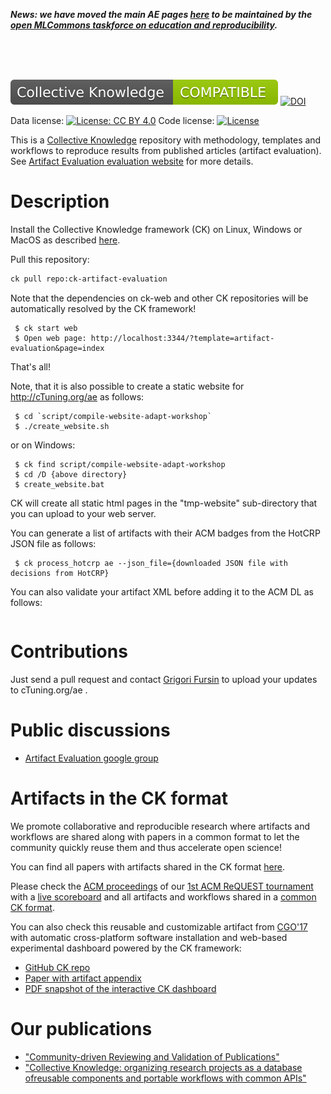 ***News: we have moved the main AE pages [here](https://github.com/mlcommons/ck/tree/master/docs/artifact-evaluation) 
   to be maintained by the [open MLCommons taskforce on education and reproducibility](https://github.com/mlcommons/ck/blob/master/docs/mlperf-education-workgroup.md).***

<br>
<br>
<br>


[![compatibility](https://github.com/ctuning/ck-guide-images/blob/master/ck-compatible.svg)](https://github.com/ctuning/ck)
[![DOI](https://zenodo.org/badge/42662522.svg)](https://zenodo.org/badge/latestdoi/42662522)

Data license: [![License: CC BY 4.0](https://img.shields.io/badge/License-CC%20BY%204.0-lightgrey.svg)](http://creativecommons.org/licenses/by/4.0/)
Code license: [![License](https://img.shields.io/badge/License-BSD%203--Clause-blue.svg)](https://opensource.org/licenses/BSD-3-Clause)

This is a [Collective Knowledge](https://github.com/ctuning/ck) repository 
with methodology, templates and workflows to reproduce results 
from published articles (artifact evaluation). See [Artifact Evaluation evaluation website](http://cTuning.org/ae) 
for more details.

Description
===========

Install the Collective Knowledge framework (CK) on Linux, Windows or MacOS 
as described [here](https://ck.readthedocs.io/en/latest/src/installation.html).

Pull this repository:

```bash
ck pull repo:ck-artifact-evaluation
```

Note that the dependencies on ck-web and other CK repositories 
will be automatically resolved by the CK framework!


```
 $ ck start web
 $ Open web page: http://localhost:3344/?template=artifact-evaluation&page=index
```

That's all!

Note, that it is also possible to create a static website for http://cTuning.org/ae as follows:


```
 $ cd `script/compile-website-adapt-workshop`
 $ ./create_website.sh
```

or on Windows:
```
 $ ck find script/compile-website-adapt-workshop
 $ cd /D {above directory}
 $ create_website.bat
```

CK will create all static html pages in the "tmp-website" sub-directory
that you can upload to your web server.

You can generate a list of artifacts with their ACM badges from the HotCRP JSON file as follows:
```
 $ ck process_hotcrp ae --json_file={downloaded JSON file with decisions from HotCRP}
```

You can also validate your artifact XML before adding it to the ACM DL as follows:
```
```


Contributions
=============

Just send a pull request and contact [Grigori Fursin](mailto:Grigori.Fursin@cTuning.org)
to upload your updates to cTuning.org/ae .

Public discussions
==================
* [Artifact Evaluation google group](https://groups.google.com/forum/#!forum/artifact-evaluation)

Artifacts in the CK format
==========================

We promote collaborative and reproducible research where artifacts and workflows are shared along 
with papers in a common format to let the community quickly reuse them and thus
accelerate open science!

You can find all papers with artifacts shared in the CK format [here](https://cknow.io/?q=%22reproduced-papers%22%20AND%20%22portable-workflow-ck%22).

Please check the [ACM proceedings](https://doi.org/10.1145/3229762) 
of our [1st ACM ReQUEST tournament](https://portalparts.acm.org/3230000/3229762/fm/frontmatter.pdf) 
with a [live scoreboard](https://cKnow.io/c/result/pareto-efficient-ai-co-design-tournament-request-acm-asplos-2018/) 
and all artifacts and workflows shared in a [common CK format](https://github.com/ctuning/ck-request-asplos18-results).

You can also check this reusable and customizable artifact from [CGO'17](http://cgo.org/cgo2017) 
with automatic cross-platform software installation and web-based experimental dashboard powered 
by the CK framework: 
* [GitHub CK repo](https://github.com/SamAinsworth/reproduce-cgo2017-paper)
* [Paper with artifact appendix](http://cTuning.org/ae/resources/paper-with-distinguished-ck-artifact-and-ae-appendix-cgo2017.pdf)
* [PDF snapshot of the interactive CK dashboard](https://github.com/SamAinsworth/reproduce-cgo2017-paper/files/618737/ck-aarch64-dashboard.pdf)

Our publications
================

* ["Community-driven Reviewing and Validation of Publications"](https://arxiv.org/pdf/1406.4020)
* ["Collective Knowledge:  organizing research projects as a database ofreusable components and portable workflows with common APIs"](https://arxiv.org/pdf/2011.01149.pdf)
